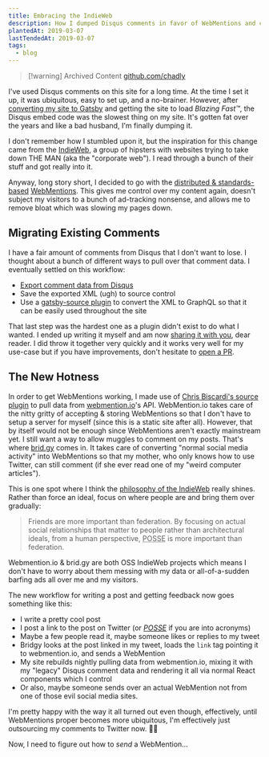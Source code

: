 ```yaml
---
title: Embracing the IndieWeb
description: How I dumped Disqus comments in favor of WebMentions and created a source plugin along the way.
plantedAt: 2019-03-07
lastTendedAt: 2019-03-07
tags:
  - blog
---
```

> [!warning] Archived Content
> [github.com/chadly](https://github.com/chadly/chadly.net)

I've used Disqus comments on this site for a long time. At the time I set it up, it was ubiquitous, easy to set up, and a no-brainer. However, after [converting my site to Gatsby](/purpose-built-software/) and getting the site to load _Blazing Fast™_, the Disqus embed code was the slowest thing on my site. It's gotten fat over the years and like a bad husband, I'm finally dumping it.

I don't remember how I stumbled upon it, but the inspiration for this change came from the [IndieWeb](https://indieweb.org/), a group of hipsters with websites trying to take down THE MAN (aka the "corporate web"). I read through a bunch of their stuff and got really into it.

Anyway, long story short, I decided to go with the [distributed & standards-based](https://nicolas-hoizey.com/2017/07/so-long-disqus-hello-webmentions.html) [WebMentions](https://indieweb.org/Webmention). This gives me control over my content again, doesn't subject my visitors to a bunch of ad-tracking nonsense, and allows me to remove bloat which was slowing my pages down.

## Migrating Existing Comments

I have a fair amount of comments from Disqus that I don't want to lose. I thought about a bunch of different ways to pull over that comment data. I eventually settled on this workflow:

* [Export comment data from Disqus](https://help.disqus.com/developer/comments-export)
* Save the exported XML (ugh) to source control
* Use a [gatsby-source plugin](https://github.com/chadly/gatsby-source-disqus-xml) to convert the XML to GraphQL so that it can be easily used throughout the site

That last step was the hardest one as a plugin didn't exist to do what I wanted. I ended up writing it myself and am now [sharing it with you](https://github.com/chadly/gatsby-source-disqus-xml), dear reader. I did throw it together very quickly and it works very well for my use-case but if you have improvements, don't hesitate to [open a PR](https://github.com/chadly/gatsby-source-disqus-xml/compare?expand=1).

## The New Hotness

In order to get WebMentions working, I made use of [Chris Biscardi's source plugin](https://www.christopherbiscardi.com/post/building-gatsby-plugin-webmentions) to pull data from [webmention.io](https://webmention.io/)'s API. WebMention.io takes care of the nitty gritty of accepting & storing WebMentions so that I don't have to setup a server for myself (since this is a static site after all). However, that by itself would not be enough since WebMentions aren't exactly mainstream yet. I still want a way to allow muggles to comment on my posts. That's where [brid.gy](https://brid.gy/) comes in. It takes care of converting "normal social media activity" into WebMentions so that my mother, who only knows how to use Twitter, can still comment (if she ever read one of my "weird computer articles").

This is one spot where I think the [philosophy of the IndieWeb](https://indieweb.org/POSSE) really shines. Rather than force an ideal, focus on where people are and bring them over gradually:

> Friends are more important than federation. By focusing on actual social relationships that matter to people rather than architectural ideals, from a human perspective, <acronym title="Publish (on your) Own Site, Syndicate Elsewhere">POSSE</acronym> is more important than federation.

Webmention.io & brid.gy are both OSS IndieWeb projects which means I don't have to worry about them messing with my data or all-of-a-sudden barfing ads all over me and my visitors.

The new workflow for writing a post and getting feedback now goes something like this:

* I write a pretty cool post
* I post a link to the post on Twitter (or [_POSSE_](https://indieweb.org/POSSE) if you are into acronyms)
* Maybe a few people read it, maybe someone likes or replies to my tweet
* Bridgy looks at the post linked in my tweet, loads the `link` tag pointing it to webmention.io, and sends a WebMention
* My site rebuilds nightly pulling data from webmention.io, mixing it with my "legacy" Disqus comment data and rendering it all via normal React components which I control
* Or also, maybe someone sends over an actual WebMention not from one of those evil social media sites.

I'm pretty happy with the way it all turned out even though, effectively, until WebMentions proper becomes more ubiquitous, I'm effectively just outsourcing my comments to Twitter now. 🤷‍♂️


Now, I need to figure out how to *send* a WebMention...